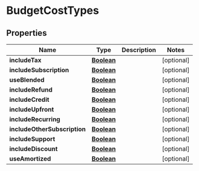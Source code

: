 

# BudgetCostTypes


## Properties

| Name | Type | Description | Notes |
|------------ | ------------- | ------------- | -------------|
|**includeTax** | [**Boolean**](Boolean.md) |  |  [optional] |
|**includeSubscription** | [**Boolean**](Boolean.md) |  |  [optional] |
|**useBlended** | [**Boolean**](Boolean.md) |  |  [optional] |
|**includeRefund** | [**Boolean**](Boolean.md) |  |  [optional] |
|**includeCredit** | [**Boolean**](Boolean.md) |  |  [optional] |
|**includeUpfront** | [**Boolean**](Boolean.md) |  |  [optional] |
|**includeRecurring** | [**Boolean**](Boolean.md) |  |  [optional] |
|**includeOtherSubscription** | [**Boolean**](Boolean.md) |  |  [optional] |
|**includeSupport** | [**Boolean**](Boolean.md) |  |  [optional] |
|**includeDiscount** | [**Boolean**](Boolean.md) |  |  [optional] |
|**useAmortized** | [**Boolean**](Boolean.md) |  |  [optional] |



